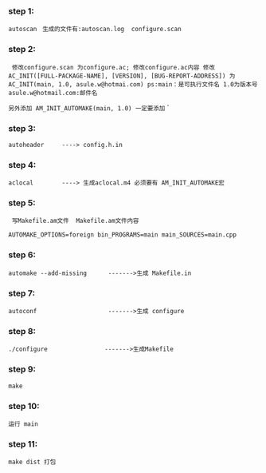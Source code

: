  ### step 1:
  `autoscan ` 
  `生成的文件有:autoscan.log  configure.scan`

 ### step 2:
 `
  修改configure.scan 为configure.ac;
  修改configure.ac内容
  修改
  AC_INIT([FULL-PACKAGE-NAME], [VERSION], [BUG-REPORT-ADDRESS])
  为
  AC_INIT(main, 1.0, asule.w@hotmai.com)
  ps:main：是可执行文件名 1.0为版本号 asule.w@hotmail.com:邮件名`

  `另外添加 AM_INIT_AUTOMAKE(main, 1.0) 一定要添加`
`
 ###  step 3:
  `autoheader     ----> config.h.in`

 ###  step 4:
  `aclocal        ----> 生成aclocal.m4 必须要有 AM_INIT_AUTOMAKE宏`

 ### step 5:
 ` 写Makefile.am文件 
  Makefile.am文件内容`
  
  `AUTOMAKE_OPTIONS=foreign
  bin_PROGRAMS=main
  main_SOURCES=main.cpp`

 ### step 6:
  `automake --add-missing      ------->生成 Makefile.in`

 ### step 7:
  `autoconf                    ------->生成 configure`

 ### step 8: 
  `./configure                ------->生成Makefile`

 ### step 9: 
  `make `

 ### step 10: 
  `运行 main`

 ### step 11:
  `make dist 打包`

    

